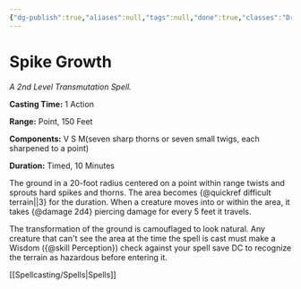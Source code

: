 ```yaml
---
{"dg-publish":true,"aliases":null,"tags":null,"done":true,"classes":"Druid, Ranger,","spellLevel":2,"school":"Transmutation","source":"PHB","permalink":"/spells/spike-growth/","dgHomeLink":false,"dgPassFrontmatter":true}
---
```


# Spike Growth
*A 2nd Level Transmutation Spell.*

**Casting Time:** 1 Action

**Range:** Point, 150 Feet

**Components:** V S M(seven sharp thorns or seven small twigs, each sharpened to a point)

**Duration:** Timed, 10 Minutes

The ground in a 20-foot radius centered on a point within range twists and sprouts hard spikes and thorns. The area becomes {@quickref difficult terrain||3} for the duration. When a creature moves into or within the area, it takes {@damage 2d4} piercing damage for every 5 feet it travels.



The transformation of the ground is camouflaged to look natural. Any creature that can't see the area at the time the spell is cast must make a Wisdom ({@skill Perception}) check against your spell save DC to recognize the terrain as hazardous before entering it.

[[Spellcasting/Spells|Spells]]